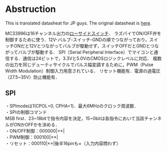 # Abstruction
This is translated datasheat for JP guys.
The original datasheat is [here](https://www.mouser.jp/datasheet/2/302/MC33996-1126506.pdf).  

MC33996は16チャンネル出力の[ローサイドスイッチ](https://www.rohm.co.jp/electronics-basics/switch/switch_what2)．
ラズパイでON/OFF弁を制御するために使う．12V-バルブ-スイッチ-GNDの順でつながっており，スイッチONだと12Vとつながってバルブが駆動せず，スイッチOFFだとGNDとつながってバルブが駆動する．
SPI（Serial Peripheral Interface）でマイコンと通信する．通信は24ビットで，3.3Vと5.0VのCMOSロジックレベルに対応．
複数の出力を同じデューティサイクルでパルス幅変調するために，PWM（Pulse Width Modulation）制御入力用意されている．
リセット機能有．電源の過電圧（27.5\~35V）防止機能有．

## SPI
・SPImodeは1(CPOL=0, CPHA=1)．最大6MHzのクロック周波数．  
・SPIの制御コマンド  
    MSB first．23\~18bitで指令内容を決定，15~0bitは各指令において当該チャンネルがONかOFFかを決める．  
    ・ON/OFF制御：000000|××|  
    ・PWM制御：000100|××|  
    ・リセット：000110|××|後半16pinも×（入力内容問わず）
